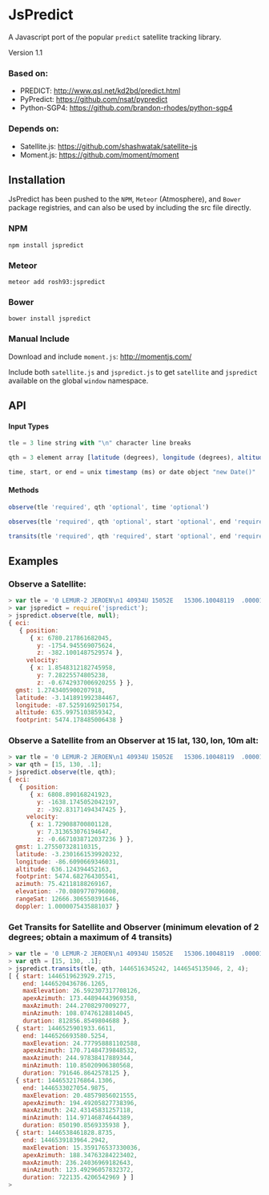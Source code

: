 # JsPredict

A Javascript port of the popular `predict` satellite tracking library.

Version 1.1

### Based on:
- PREDICT: http://www.qsl.net/kd2bd/predict.html
- PyPredict: https://github.com/nsat/pypredict
- Python-SGP4: https://github.com/brandon-rhodes/python-sgp4

### Depends on:
- Satellite.js: https://github.com/shashwatak/satellite-js
- Moment.js: https://github.com/moment/moment

## Installation

JsPredict has been pushed to the `NPM`, `Meteor` (Atmosphere), and `Bower` package registries, and can also be used by including the src file directly.

### NPM

```
npm install jspredict
```

### Meteor

```
meteor add rosh93:jspredict
```

### Bower

```
bower install jspredict
```

### Manual Include

Download and include `moment.js`: http://momentjs.com/

Include both `satellite.js` and `jspredict.js` to get `satellite` and `jspredict` available on the global `window` namespace.

## API

#### Input Types

```js
tle = 3 line string with "\n" character line breaks

qth = 3 element array [latitude (degrees), longitude (degrees), altitude (km)]

time, start, or end = unix timestamp (ms) or date object "new Date()"
```

#### Methods

```js
observe(tle 'required', qth 'optional', time 'optional')

observes(tle 'required', qth 'optional', start 'optional', end 'required', interval 'optional')

transits(tle 'required', qth 'required', start 'optional', end 'required', minElevation 'optional', maxTransits 'optional')
```

## Examples

### Observe a Satellite:

```js
> var tle = '0 LEMUR-2 JEROEN\n1 40934U 15052E   15306.10048119  .00001740  00000-0  15647-3 0  9990\n2 40934   6.0033 141.2190 0010344 133.6141 226.4604 14.76056230  5130';
> var jspredict = require('jspredict');
> jspredict.observe(tle, null);
{ eci:
   { position:
      { x: 6780.217861682045,
        y: -1754.945569075624,
        z: -382.1001487529574 },
     velocity:
      { x: 1.8548312182745958,
        y: 7.28225574805238,
        z: -0.6742937006920255 } },
  gmst: 1.2743405900207918,
  latitude: -3.141891992384467,
  longitude: -87.52591692501754,
  altitude: 635.9975103859342,
  footprint: 5474.178485006438 }
```

### Observe a Satellite from an Observer at 15 lat, 130, lon, 10m alt:

```js
> var tle = '0 LEMUR-2 JEROEN\n1 40934U 15052E   15306.10048119  .00001740  00000-0  15647-3 0  9990\n2 40934   6.0033 141.2190 0010344 133.6141 226.4604 14.76056230  5130';
> var qth = [15, 130, .1];
> jspredict.observe(tle, qth);
{ eci:
   { position:
      { x: 6808.890168241923,
        y: -1638.1745052042197,
        z: -392.83171494347425 },
     velocity:
      { x: 1.729088700801128,
        y: 7.313653076194647,
        z: -0.6671038712037236 } },
  gmst: 1.275507328110315,
  latitude: -3.2301661539920232,
  longitude: -86.6090669346031,
  altitude: 636.124394452163,
  footprint: 5474.682764305541,
  azimuth: 75.42118188269167,
  elevation: -70.0809770796008,
  rangeSat: 12666.306550391646,
  doppler: 1.0000075435881037 }
```

### Get Transits for Satellite and Observer (minimum elevation of 2 degrees; obtain a maximum of 4 transits)

```js
> var tle = '0 LEMUR-2 JEROEN\n1 40934U 15052E   15306.10048119  .00001740  00000-0  15647-3 0  9990\n2 40934   6.0033 141.2190 0010344 133.6141 226.4604 14.76056230  5130';
> var qth = [15, 130, .1];
> jspredict.transits(tle, qth, 1446516345242, 1446545135046, 2, 4);
[ { start: 1446519623929.2715,
    end: 1446520436786.1265,
    maxElevation: 26.592307317708126,
    apexAzimuth: 173.44894443969358,
    maxAzimuth: 244.2708297009277,
    minAzimuth: 108.07476128814045,
    duration: 812856.8549804688 },
  { start: 1446525901933.6611,
    end: 1446526693580.5254,
    maxElevation: 24.777958881102588,
    apexAzimuth: 170.71484739848532,
    maxAzimuth: 244.97838417889344,
    minAzimuth: 110.85020906380568,
    duration: 791646.8642578125 },
  { start: 1446532176864.1306,
    end: 1446533027054.9875,
    maxElevation: 20.48579856021555,
    apexAzimuth: 194.49205827738396,
    maxAzimuth: 242.43145831257118,
    minAzimuth: 114.97146874644389,
    duration: 850190.8569335938 },
  { start: 1446538461828.8735,
    end: 1446539183964.2942,
    maxElevation: 15.359176537330036,
    apexAzimuth: 188.34763284223402,
    maxAzimuth: 236.24036969182643,
    minAzimuth: 123.49296057832372,
    duration: 722135.4206542969 } ]
>
```
